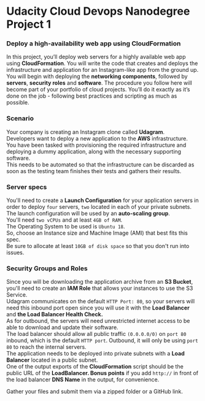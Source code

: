 # Udacity Cloud Devops Nanodegree Project 1
### Deploy a high-availability web app using CloudFormation

In this project, you’ll deploy web servers for a highly available web app using **CloudFormation**. You will write the code that creates and deploys the infrastructure and application for an Instagram-like app from the ground up. You will begin with deploying the **networking components**, followed by **servers**, **security roles** and **software**. The procedure you follow here will become part of your portfolio of cloud projects. You’ll do it exactly as it’s done on the job - following best practices and scripting as much as possible.

### Scenario
Your company is creating an Instagram clone called **Udagram**.         
Developers want to deploy a new application to the **AWS** infrastructure.          
You have been tasked with provisioning the required infrastructure and deploying a dummy application, along with the necessary supporting software.         
This needs to be automated so that the infrastructure can be discarded as soon as the testing team finishes their tests and gathers their results.

### Server specs

You'll need to create a **Launch Configuration** for your application servers in order to deploy `four` servers, `two` located in each of your private subnets.         
The launch configuration will be used by an **auto-scaling group**.         
You'll need `two vCPUs` and at least `4GB of RAM`.              
The Operating System to be used is `Ubuntu 18`.             
So, choose an Instance size and Machine Image (AMI) that best fits this spec.           
Be sure to allocate at least `10GB of disk space` so that you don't run into issues.          

### Security Groups and Roles

Since you will be downloading the application archive from an **S3 Bucket**, you'll need to create an **IAM Role** that allows your instances to use the S3 Service.      
Udagram communicates on the default `HTTP Port: 80`, so your servers will need this inbound port open since you will use it with the **Load Balancer** and **the Load Balancer Health Check.**            
As for outbound, the servers will need unrestricted internet access to be able to download and update their software.         
The load balancer should allow all public traffic `(0.0.0.0/0)` on `port 80` inbound, which is the default `HTTP port`. Outbound, it will only be using `port 80` to reach the internal servers.          
The application needs to be deployed into private subnets with a **Load Balancer** located in a public subnet.          
One of the output exports of the **CloudFormation** script should be the public URL of the **LoadBalancer. Bonus points** if you add `http://` in front of the load balancer **DNS Name** in the output, for convenience.         

Gather your files and submit them via a zipped folder or a GitHub link.
